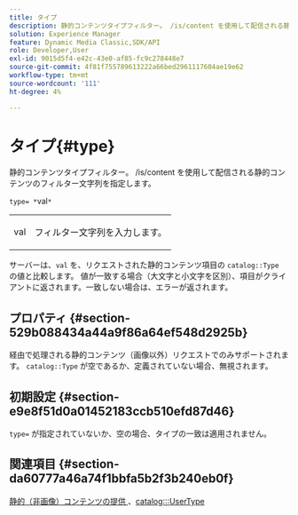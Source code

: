 ```yaml
---
title: タイプ
description: 静的コンテンツタイプフィルター。 /is/content を使用して配信される静的コンテンツのフィルター文字列を指定します。
solution: Experience Manager
feature: Dynamic Media Classic,SDK/API
role: Developer,User
exl-id: 9015d5f4-e42c-43e0-af85-fc9c278448e7
source-git-commit: 4f81f755789613222a66bed2961117604ae19e62
workflow-type: tm+mt
source-wordcount: '111'
ht-degree: 4%

---
```


# タイプ{#type}

静的コンテンツタイプフィルター。 /is/content を使用して配信される静的コンテンツのフィルター文字列を指定します。

`type= *`val`*`

<table id="simpletable_B66354A826434A678F3DBC686A0F1436"> 
 <tr class="strow"> 
  <td class="stentry"> <p><span class="varname"> val</span> </p> </td> 
  <td class="stentry"> <p>フィルター文字列を入力します。 </p></td> 
 </tr> 
</table>

サーバーは、`val` を、リクエストされた静的コンテンツ項目の `catalog::Type` の値と比較します。 値が一致する場合（大文字と小文字を区別）、項目がクライアントに返されます。一致しない場合は、エラーが返されます。

## プロパティ {#section-529b088434a44a9f86a64ef548d2925b}

経由で処理される静的コンテンツ（画像以外）リクエストでのみサポートされます。 `catalog::Type` が空であるか、定義されていない場合、無視されます。

## 初期設定 {#section-e9e8f51d0a01452183ccb510efd87d46}

`type=` が指定されていないか、空の場合、タイプの一致は適用されません。

## 関連項目 {#section-da60777a46a74f1bbfa5b2f3b240eb0f}

[ 静的（非画像）コンテンツの提供 ](../../../../../is-api/http-ref/image-serving-api-ref/c-http-protocol-reference/c-syntax-and-features/r-serving-static-non-image-content.md#reference-cbe50e697fdf4c7bbb0084f98b7739da)、[catalog:::UserType](/help/aem-is-ir-api/is-api/image-catalog/image-serving-api-ref/c-image-catalog-reference/c-image-svg-data-reference/c-image-data-reference/r-usertype-cat.md)
